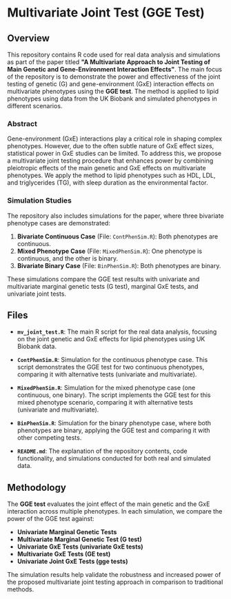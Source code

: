 

# Multivariate Joint Test (GGE Test)

## Overview
This repository contains R code used for real data analysis and simulations as part of the paper titled **"A Multivariate Approach to Joint Testing of Main Genetic and Gene-Environment Interaction Effects"**. The main focus of the repository is to demonstrate the power and effectiveness of the joint testing of genetic (G) and gene-environment (GxE) interaction effects on multivariate phenotypes using the **GGE test**. The method is applied to lipid phenotypes using data from the UK Biobank and simulated phenotypes in different scenarios.

### Abstract
Gene-environment (GxE) interactions play a critical role in shaping complex phenotypes. However, due to the often subtle nature of GxE effect sizes, statistical power in GxE studies can be limited. To address this, we propose a multivariate joint testing procedure that enhances power by combining pleiotropic effects of the main genetic and GxE effects on multivariate phenotypes. We apply the method to lipid phenotypes such as HDL, LDL, and triglycerides (TG), with sleep duration as the environmental factor.

### Simulation Studies
The repository also includes simulations for the paper, where three bivariate phenotype cases are demonstrated:
1. **Bivariate Continuous Case** (File: `ContPhenSim.R`): Both phenotypes are continuous.
2. **Mixed Phenotype Case** (File: `MixedPhenSim.R`): One phenotype is continuous, and the other is binary.
3. **Bivariate Binary Case** (File: `BinPhenSim.R`): Both phenotypes are binary.

These simulations compare the GGE test results with univariate and multivariate marginal genetic tests (G test), marginal GxE tests, and univariate joint tests.

## Files
- **`mv_joint_test.R`**: The main R script for the real data analysis, focusing on the joint genetic and GxE effects for lipid phenotypes using UK Biobank data.
  
- **`ContPhenSim.R`**: Simulation for the continuous phenotype case. This script demonstrates the GGE test for two continuous phenotypes, comparing it with alternative tests (univariate and multivariate).

- **`MixedPhenSim.R`**: Simulation for the mixed phenotype case (one continuous, one binary). The script implements the GGE test for this mixed phenotype scenario, comparing it with alternative tests (univariate and multivariate).

- **`BinPhenSim.R`**: Simulation for the binary phenotype case, where both phenotypes are binary, applying the GGE test and comparing it with other competing tests.

- **`README.md`**: The explanation of the repository contents, code functionality, and simulations conducted for both real and simulated data.



## Methodology
The **GGE test** evaluates the joint effect of the main genetic and the GxE interaction across multiple phenotypes. In each simulation, we compare the power of the GGE test against:
- **Univariate Marginal Genetic Tests**
- **Multivariate Marginal Genetic Test (G test)**
- **Univariate GxE Tests (univariate GxE tests)**
- **Multivariate GxE Tests (GE test)**
- **Univariate Joint GxE Tests (gge tests)**

The simulation results help validate the robustness and increased power of the proposed multivariate joint testing approach in comparison to traditional methods.

<!-- ## Details -->
<!-- 1. **Real Data Analysis**:   -->
<!--    - To perform joint testing on the lipid phenotypes from the UK Biobank, run `mv_joint_test.R`. -->
<!--    - The script will compute and compare G, GxE, and GGE effects on lipid traits (HDL, LDL, TG). -->

<!-- 2. **Simulations**:   -->
<!--    - To simulate datasets and assess the performance of the GGE test in different bivariate cases, run the relevant script: -->
<!--      - `ContPhenSim.R` for continuous phenotypes. -->
<!--      - `MixedPhenSim.R` for mixed phenotypes (one continuous, one binary). -->
<!--      - `BinPhenSim.R` for binary phenotypes. -->

<!-- 3. **Dependencies**:   -->
<!--    Ensure the following R packages are installed: -->
<!--    - `data.table` -->
<!--    - `MASS` -->
<!--    - `broom` -->
<!--    - `dplyr` -->

<!-- 4. **Customization**:   -->
<!--    Simulation parameters such as sample size, minor allele frequency (MAF), and the coefficient matrix for G and GxE effects can be customized in the respective scripts. -->


<!-- ## Citation -->
<!-- If you use this code or methodology in your work, please cite the paper:   -->
<!-- **"A Multivariate Approach to Joint Testing of Main Genetic and Gene-Environment Interaction Effects"**. -->

<!-- ## Contact -->
<!-- For any questions or further clarification, feel free to reach out to the author. -->

<!-- --- -->

<!-- This repository is continually updated to include further analysis and code improvements. We welcome feedback and contributions. -->

